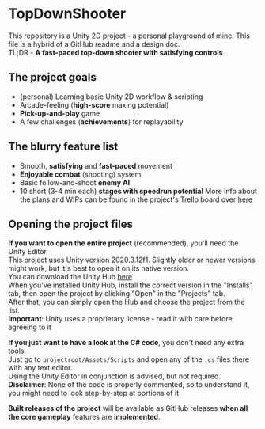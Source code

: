 # TopDownShooter
This repository is a Unity 2D project - a personal playground of mine. This file is a hybrid of a GitHub readme and a design doc.  
TL;DR - **A fast-paced top-down shooter with satisfying controls**

The project goals
-----------------
- (personal) Learning basic Unity 2D workflow & scripting
- Arcade-feeling (**high-score** maxing potential)
- **Pick-up-and-play** game
- A few challenges (**achievements**) for replayability

The blurry feature list
-----------------------
- Smooth, **satisfying** and **fast-paced** movement
- **Enjoyable combat** (shooting) system
- Basic follow-and-shoot **enemy AI**
- 10 short (3-4 min each) **stages with speedrun potential**
More info about the plans and WIPs can be found in the project's Trello board over [here](https://trello.com/b/INs7XlZy)

Opening the project files
-------------------------
**If you want to open the entire project** (recommended), you'll need the Unity Editor.  
This project uses Unity version 2020.3.12f1. Slightly older or newer versions might work, but it's best to open it on its native version.  
You can download the Unity Hub [here](https://store.unity.com/download?ref=personal)  
When you've installed Unity Hub, install the correct version in the "Installs" tab, then open the project by clicking "Open" in the "Projects" tab.  
After that, you can simply open the Hub and choose the project from the list.  
**Important**: Unity uses a proprietary license - read it with care before agreeing to it

**If you just want to have a look at the C# code**, you don't need any extra tools.  
Just go to `projectroot/Assets/Scripts` and open any of the `.cs` files there with any text editor.  
Using the Unity Editor in conjunction is advised, but not required.  
**Disclaimer**: None of the code is properly commented, so to understand it, you might need to look step-by-step at portions of it  

**Built releases of the project** will be available as GitHub releases **when all the core gameplay** features are **implemented**.
